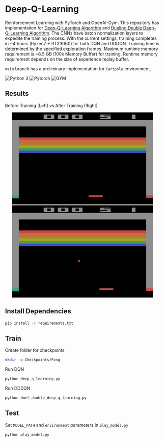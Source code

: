 # Deep-Q-Learning
 Reinforcement Learning with PyTorch and OpenAI-Gym. This repository has implementation for [Deep-Q-Learning Algorithm](https://arxiv.org/abs/1312.5602) and [Dueling Double Deep-Q-Learning Algorithm](https://arxiv.org/abs/1511.06581). The CNNs have batch normalization layers to expedite the training process. With the current settings, training completes in ~4 hours (Ryzen7 + RTX3060) for both DQN and DDDQN. Training time is determined by the specified exploration frames. Maximum runtime memory requirement is ~8.5 GB (100k Memory Buffer) for training. Runtime memory requirement depends on the size of experience replay buffer. <br/>

 `main` branch has a preliminary implementation for `Cartpole` environment.

![Python 3](https://img.shields.io/badge/Python-3-yellow.svg)
![Pytorch](https://img.shields.io/badge/Pytorch-1.13-orange.svg)
![GYM](https://img.shields.io/badge/GYM-0.19-turquoise.svg)

## Results
Before Training (Left) vs After Training (Right)
<p align="center">
  <img width="460" height="300" src="Results/atari_not_trained.gif">
  <img width="460" height="300" src="Results/atari_trained.gif">
</p>

<!-- Reward Graph
<p align="center">
  <img width="460" height="300" src="Results/res_valid_dqn.png">
  <img width="460" height="300" src="Results/res_valid_dddqn.png">
</p> -->

## Install Dependencies
```bash
pip install -r requirements.txt
```

## Train 
Create folder for checkpoints
```bash
mkdir -p Checkpoints/Pong
```
Run DQN
```bash
python deep_q_learning.py
```
Run DDDQN
```bash
python duel_double_deep_q_learning.py
```

## Test
Set `MODEL_PATH` and `environment` parameters in `play_model.py`
```bash
python play_model.py
```